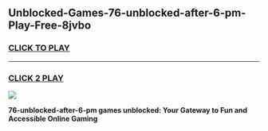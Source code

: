 
## Unblocked-Games-76-unblocked-after-6-pm-Play-Free-8jvbo
<h3>
<a href="https://premium76.site?title=76-unblocked-after-6-pm&ref=21A">CLICK TO PLAY</a></h3>
<hr>

<h3>
<a href="https://premium76.site?title=76-unblocked-after-6-pm&ref=21A">CLICK 2 PLAY</a>
  
</h3>

<a href="https://premium76.site?title=76-unblocked-after-6-pm&ref=21A"><img src="https://clearcache.store/games.png"></a>


**76-unblocked-after-6-pm games unblocked: Your Gateway to Fun and Accessible Online Gaming**
